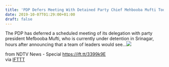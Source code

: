 ```yaml
---
title: 'PDP Defers Meeting With Detained Party Chief Mehbooba Mufti Today'
date: 2019-10-07T01:29:00+01:00
draft: false
---
```


The PDP has deferred a scheduled meeting of its delegation with party president Mefbooba Mufti, who is currently under detention in Srinagar, hours after announcing that a team of leaders would see...![](http://feeds.feedburner.com/~r/NDTV-LatestNews/~4/V9kwFyIYbyU)  
  
from NDTV News - Special https://ift.tt/3399k9E  
via [IFTTT](https://ifttt.com/?ref=da&site=blogger)